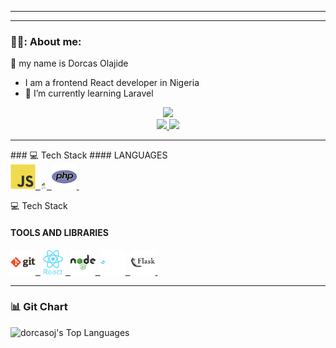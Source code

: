 <hr/>

---

### 👩‍💻: About me:

👩 my name is Dorcas Olajide
- I am a frontend React developer in Nigeria
- 🌱 I’m currently learning Laravel 

<div id="header" align="center">
  <img src="https://media.giphy.com/media/v1.Y2lkPTc5MGI3NjExZ3Ftc29pN21ncWw1YTNramE0ejRrbGdjaW9mazlyZG82a2FycjhvMSZlcD12MV9naWZzX3NlYXJjaCZjdD1n/78XCFBGOlS6keY1Bil/giphy.gif" width="200"/>
  <div id="badges">
    
  <a href="https://www.linkedin.com/in/dorcas-olajide/">
    <img src="https://img.shields.io/badge/LinkedIn-blue?style=for-the-badge&logo=linkedin&logoColor=white" />
  </a>

  <a href="https://medium.com/@dorcas2017">
  <img src="https://img.shields.io/badge/Medium-black?style=for-the-badge"/>
  </a>

  </div>
</div>

<hr/>
### 💻 Tech Stack
#### LANGUAGES

<div>
   <a href="https://developer.mozilla.org/en-US/docs/Web/JavaScript">
    <img src="https://github.com/devicons/devicon/blob/master/icons/javascript/javascript-original.svg" title="JavaScript" alt="JavaScript" width="40" height="40" />&nbsp;
  </a>
  <a href="https://www.python.org/">
    <img src="https://github.com/devicons/devicon/blob/master/icons/python/python-original-wordmark.svg" title="Python" alt="Python" width="10" height="10" />&nbsp;
  </a>
  
  <a href="https://www.php.net/">
    <img src="https://github.com/devicons/devicon/blob/master/icons/php/php-original.svg" title="Php" alt="Php" width="40" height="40" >&nbsp;
  </a>
 
</div>

💻 Tech Stack

#### TOOLS AND LIBRARIES
<div>

  <a href="https://git-scm.com/">
    <img src="https://github.com/devicons/devicon/blob/master/icons/git/git-original-wordmark.svg" title="Git"  alt="Git" width="40" height="40" >&nbsp;
  </a>

  <a href="https://react.dev/">
    <img src="https://github.com/devicons/devicon/blob/master/icons/react/react-original-wordmark.svg" title="React"  alt="React" width="40" height="40" >&nbsp;
  </a>

  <a href="https://nodejs.org/en">
    <img src="https://github.com/devicons/devicon/blob/master/icons/nodejs/nodejs-original-wordmark.svg" title="Nodejs"  alt="Nodejs" width="40" height="40" >&nbsp;
  </a>

  
  <a href="https://tailwindcss.com/">
    <img src="https://github.com/devicons/devicon/blob/master/icons/tailwindcss/tailwindcss-original-wordmark.svg" title="Tailwind"  alt="Tailwind" width="40" height="40" >&nbsp;
  </a>
  
  <a href="https://flask.palletsprojects.com/en/stable/">
    <img src="https://github.com/devicons/devicon/blob/master/icons/flask/flask-original-wordmark.svg" title="Flask"  alt="Flask" width="40" height="40">&nbsp;
  </a>
</div>

<hr/>

### 📊 Git Chart

![dorcasoj's Top Languages](https://github-readme-stats.vercel.app/api/top-langs/?username=dorcasoj&theme=vue-dark&show_icons=true&hide_border=true&layout=compact)

